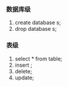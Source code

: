 ### 数据库级

1. create database s;
2. drop database s;

### 表级

1. select * from table;
2. insert ;
3. delete;
4. update;